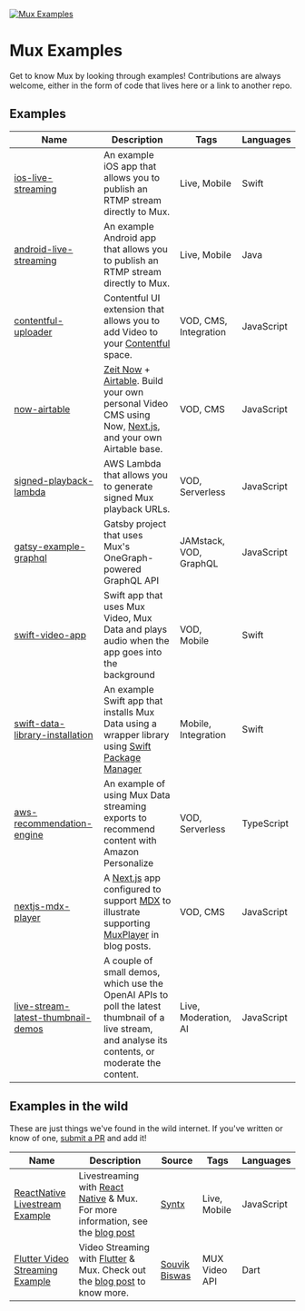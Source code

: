 [![Mux Examples](https://banner.mux.dev/Examples.svg)](https://mux.com)

# Mux Examples

Get to know Mux by looking through examples! Contributions are always welcome, either in the form of code that lives here or a link to another repo.

## Examples

| Name                                                        						| Description                                                                                                                                                                   | Tags                  | Languages  |
| --------------------------------------------------------------------------------- | ----------------------------------------------------------------------------------------------------------------------------------------------------------------------------- | --------------------- | ---------- |
| [ios-live-streaming](ios-live-streaming)                    						| An example iOS app that allows you to publish an RTMP stream directly to Mux.                                                                                                 | Live, Mobile          | Swift      |
| [android-live-streaming](android-live-streaming)            						| An example Android app that allows you to publish an RTMP stream directly to Mux.                                                                                             | Live, Mobile          | Java       |
| [contentful-uploader](contentful-uploader)                  						| Contentful UI extension that allows you to add Video to your [Contentful](https://contentful.com) space.                                                                      | VOD, CMS, Integration | JavaScript |
| [now-airtable](now-airtable)                                						| [Zeit Now](https://zeit.co/now) + [Airtable](https://airtable.com/). Build your own personal Video CMS using Now, [Next.js](https://nextjs.org/), and your own Airtable base. | VOD, CMS              | JavaScript |
| [signed-playback-lambda](signed-playback-lambda)            						| AWS Lambda that allows you to generate signed Mux playback URLs.														  													    | VOD, Serverless       | JavaScript |
| [gatsy-example-graphql](gatsby-example-graphql)             						| Gatsby project that uses Mux's OneGraph-powered GraphQL API 																												  	| JAMstack, VOD, GraphQL| JavaScript |
| [swift-video-app](swift-video-app)                          						| Swift app that uses Mux Video, Mux Data and plays audio when the app goes into the background 																				| VOD, Mobile 		    | Swift      |
| [swift-data-library-installation](swift-data-library-installation)				| An example Swift app that installs Mux Data using a wrapper library using [Swift Package Manager](https://www.swift.org/package-manager/)										| Mobile, Integration   | Swift      |
| [aws-recommendation-engine](aws-recommendation-engine)      						| An example of using Mux Data streaming exports to recommend content with Amazon Personalize 																				  	| VOD, Serverless 	    | TypeScript |
| [nextjs-mdx-player](nextjs-mdx-player)                      						| A [Next.js](https://nextjs.org/) app configured to support [MDX](https://mdxjs.com) to illustrate supporting [MuxPlayer](https://www.mux.com/player) in blog posts. 		  	| VOD, CMS 			  	| JavaScript |
| [live-stream-latest-thumbnail-demos](live-stream-latest-thumbnail-demos)          | A couple of small demos, which use the OpenAI APIs to poll the latest thumbnail of a live stream, and analyse its contents, or moderate the content.                          | Live, Moderation, AI  | JavaScript |

## Examples in the wild

These are just things we've found in the wild internet. If you've written or know of one, [submit a PR](https://help.github.com/en/articles/creating-a-pull-request) and add it!

| Name                                                                                | Description                                                                                                                                                                                                   | Source                     				    | Tags         	| Languages  |
| ----------------------------------------------------------------------------------- | ------------------------------------------------------------------------------------------------------------------------------------------------------------------------------------------------------------- | ------------------------------------------- | ------------- | ---------- |
| [ReactNative Livestream Example](https://github.com/Syntx-io/RN-Livestream-Example) | Livestreaming with [React Native](https://facebook.github.io/react-native/) & Mux. For more information, see the [blog post](https://medium.com/syntx-io/video-live-streaming-with-react-native-98a0f6354077) | [Syntx](https://www.syntx.io/) 				| Live, Mobile 	| JavaScript |
| [Flutter Video Streaming Example](https://github.com/sbis04/flutter_stream) 		  | Video Streaming with [Flutter](https://flutter.dev) & Mux. Check out the [blog post](https://medium.com/flutter-community/integrating-video-streaming-with-flutter-using-mux-5ba707cca847) to know more.      | [Souvik Biswas](https://github.com/sbis04) 	| MUX Video API | Dart 		 |
